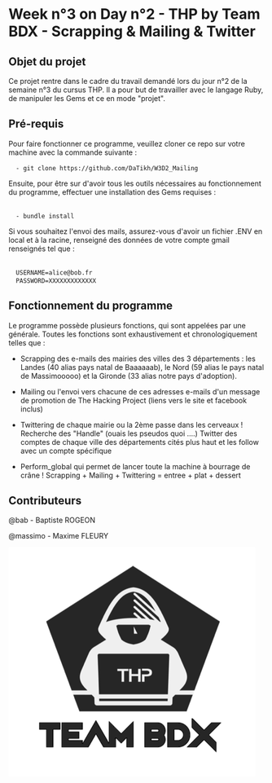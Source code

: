 # Week n°3 on Day n°2 - THP by Team BDX - Scrapping & Mailing & Twitter

## Objet du projet

Ce projet rentre dans le cadre du travail demandé lors du jour n°2 de la semaine n°3 du cursus THP. Il a pour but de travailler avec le langage Ruby, de manipuler les Gems et ce en mode "projet".

## Pré-requis

Pour faire fonctionner ce programme, veuillez cloner ce repo sur votre machine avec la commande suivante :

```
  - git clone https://github.com/DaTikh/W3D2_Mailing
```

Ensuite, pour être sur d'avoir tous les outils nécessaires au fonctionnement du programme, effectuer une installation des Gems requises :

```

  - bundle install

```

Si vous souhaitez l'envoi des mails, assurez-vous d'avoir un fichier .ENV en local et à la racine, renseigné des données de votre compte gmail renseignés tel que :

```

  USERNAME=alice@bob.fr
  PASSWORD=XXXXXXXXXXXXX

```

## Fonctionnement du programme

Le programme possède plusieurs fonctions, qui sont appelées par une générale. Toutes les fonctions sont exhaustivement et chronologiquement telles que :

  - Scrapping des e-mails des mairies des villes des 3 départements : les Landes (40 alias pays natal de Baaaaaab), le Nord (59 alias le pays natal de Massimooooo) et la Gironde (33 alias notre pays d'adoption).

  - Mailing ou l'envoi vers chacune de ces adresses e-mails d'un message de promotion de The Hacking Project (liens vers le site et facebook inclus)

  - Twittering de chaque mairie ou la 2ème passe dans les cerveaux ! Recherche des "Handle" (ouais les pseudos quoi ....) Twitter des comptes de chaque ville des départements cités plus haut et les follow avec un compte spécifique

  - Perform_global qui permet de lancer toute la machine à bourrage de crâne !
    Scrapping + Mailing + Twittering = entree + plat + dessert

## Contributeurs

  @bab - Baptiste ROGEON

  @massimo - Maxime FLEURY

![picture](THP_BDX.png)
